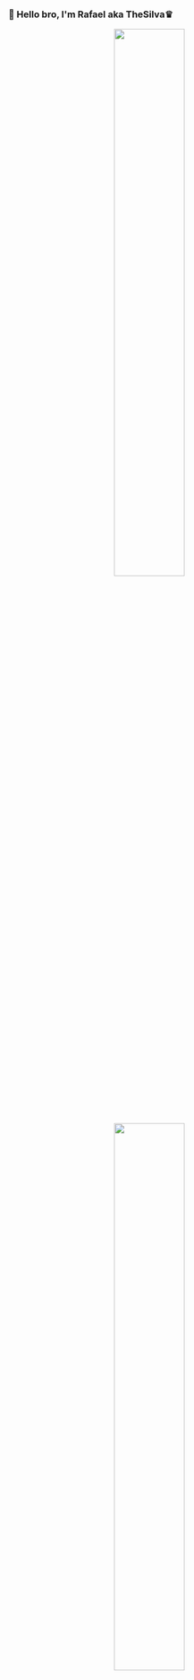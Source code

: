 ### 👋 Hello bro, I'm Rafael aka TheSilva♛ 

<div align="center">
  <a href="#"/>
  <img height="50%" src="https://github-readme-stats.vercel.app/api?username=xthesilvax&show_icons=true&hide_border=false&title_color=ff652f&icon_color=FFE400&bg_color=09131B&text_color=ffffff&border_color=0c1a25"/>
  <img height="50%" src="https://github-readme-stats.vercel.app/api/top-langs/?username=xthesilvax&show_icons=true&hide_border=false&title_color=ff652f&icon_color=FFE400&bg_color=09131B&text_color=ffffff&border_color=0c1a25"/>
</div>

## Just a programming lover
  
- 🏨 I'm currently working on a Discord Bot
- 🧑 Fun Fact: I love listening to music
- 🏆 2022 Goals: Release my Discord Bot
- 🍺 I live in Portugal

## Last Releases:
- [TheSilva_Fuel v1.0](https://github.com/xthesilvax/TheSilva_Fuel)
- [TheSilva_FCV v1.1](https://github.com/xthesilvax/TheSilva_FCV)

![Snake animation](https://github.com/xthesilvax/xthesilvax/blob/output/github-contribution-grid-snake.svg)

## Languages and Tools:

<img align="left" alt="HTML5" width="26px" src="https://cdn.jsdelivr.net/gh/devicons/devicon/icons/html5/html5-original.svg" style="padding-right:10px;"/>
<img align="left" alt="CSS3" width="26px" src="https://cdn.jsdelivr.net/gh/devicons/devicon/icons/css3/css3-original.svg" style="padding-right:10px;"/>
<img align="left" alt="JS" width="26px" src="https://cdn.jsdelivr.net/gh/devicons/devicon/icons/javascript/javascript-original.svg" style="padding-right:10px;"/>
<img align="left" alt="Node.js" width="26px" src="https://cdn.jsdelivr.net/gh/devicons/devicon/icons/nodejs/nodejs-original.svg" style="padding-right:10px;"/>
<img align="left" alt="Lua" width="26px" src="https://cdn.jsdelivr.net/gh/devicons/devicon/icons/lua/lua-original.svg" style="padding-right:10px;"/>
<img align="left" alt="MySQL" width="26px" src="https://cdn.jsdelivr.net/gh/devicons/devicon/icons/mysql/mysql-original.svg" style="padding-right:10px;"/>
